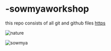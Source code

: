 # -sowmyaworkshop
this repo consists of all git and github files
[https](https://github.com/sowmya982002/-sowmyaworkshop/edit/main/README.md)

![nature](https://img.etimg.com/photo/msid-68721421,quality-100/nature.jpg)

![sowmya](https://upload.wikimedia.org/wikipedia/commons/9/90/Sowmya_Sreenivasan.jpg)
